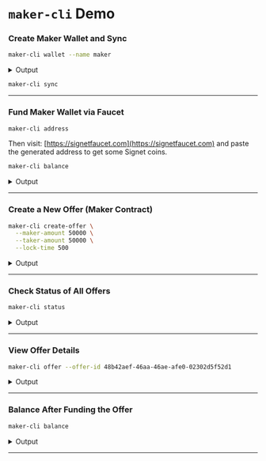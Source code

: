 #  `maker-cli` Demo

###  Create Maker Wallet and Sync

```bash
maker-cli wallet --name maker
```

<details>
<summary> Output</summary>

```json
{
  "name": "maker",
  "fingerprint": "bd59ecaa",
  "network": "Signet",
  "descriptor": "wpkh([bd59ecaa/84'/1'/0']tprv8ZgxMBicQKsPdCJiZoqZj4cHXE4C6DWqHLqByfGqSPc9sDU6Ruv1qSwANm3qZmBzeoFBX6N65CLctfMj2czPMi7NsmwH9paxJXGqMwMjWbR/0/*)#q9ljnezn",
  "change_descriptor": "wpkh([bd59ecaa/84'/1'/0']tprv8ZgxMBicQKsPdCJiZoqZj4cHXE4C6DWqHLqByfGqSPc9sDU6Ruv1qSwANm3qZmBzeoFBX6N65CLctfMj2czPMi7NsmwH9paxJXGqMwMjWbR/1/*)#n82amf2n"
}
```

</details>

```bash
maker-cli sync
```

---

###  Fund Maker Wallet via Faucet

```bash
maker-cli address
```

Then visit: [https://signetfaucet.com](https://signetfaucet.com) and paste the generated address to get some Signet coins.

```bash
maker-cli balance
```

<details>
<summary> Output</summary>

```json
{
  "total": "0.00350000 BTC",
  "trusted_pending": "0.00000000 BTC",
  "untrusted_pending": "0.00000000 BTC",
  "spendable": "0.00350000 BTC",
  "immature": "0.00000000 BTC"
}
```

</details>

---

###  Create a New Offer (Maker Contract)

```bash
maker-cli create-offer \
  --maker-amount 50000 \
  --taker-amount 50000 \
  --lock-time 500
```

<details>
<summary> Output</summary>

```json
{
  "offer_id": "48b42aef-46aa-46ae-afe0-02302d5f52d1"
}
```

</details>

---

###  Check Status of All Offers

```bash
maker-cli status
```

<details>
<summary> Output</summary>

```json
[
  {
    "offer_id": "48b42aef-46aa-46ae-afe0-02302d5f52d1",
    "status": "OfferCreated"
  }
]
```

</details>

---

###  View Offer Details

```bash
maker-cli offer --offer-id 48b42aef-46aa-46ae-afe0-02302d5f52d1
```

<details>
<summary> Output</summary>

```json
{
  "offer_id": "48b42aef-46aa-46ae-afe0-02302d5f52d1",
  "maker_amount": 50000,
  "taker_amount": 50000,
  "lock_time": 500,
  "status": "OfferCreated"
}
```

</details>

---

###  Balance After Funding the Offer

```bash
maker-cli balance
```

<details>
<summary> Output</summary>

```json
{
  "total": "0.00300000 BTC",
  "trusted_pending": "0.00000000 BTC",
  "untrusted_pending": "0.00000000 BTC",
  "spendable": "0.00300000 BTC",
  "immature": "0.00000000 BTC"
}
```

</details>

---